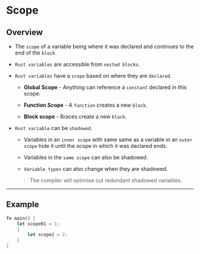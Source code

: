 # Scope

## Overview

* The `scope` of a variable being where it was declared and continues to the end of the `block`.

* `Rust variables` are accessible from `nested blocks`.

* `Rust variables` have a `scope` based on where they are `declared`.

    * __Global Scope__ - Anything can reference a `constant` declared in this scope.

    * __Function Scope__ - A `function` creates a new `block`.

    * __Block scope__ - Braces create a new `block`.

* `Rust variable` can be `shadowed`.

    * Variables in an `inner scope` with same same as a variable in an `outer scope` hide it until the scope in which it was declared ends.

    * Variables in the `same scope` can also be shadowed.

    * `Variable types` can also change when they are shadowed.

    > The compiler will optimise out redundant shadowed variables.

---

## Example

```rust
fn main() {
    let scope01 = 1;
    {
        let scope2 = 2;
    }
}
```

